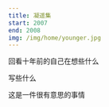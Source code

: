 ```yaml
---
title: 凝遥集
start: 2007
end: 2008
img: /img/home/younger.jpg
---
```


回看十年前的自己在想些什么

写些什么

这是一件很有意思的事情
